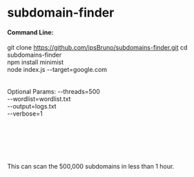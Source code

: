 # subdomain-finder


#### Command Line:
git clone https://github.com/ipsBruno/subdomains-finder.git
cd subdomains-finder<br>
npm install minimist<br>
node index.js --target=google.com<br>
<br>
<br>
Optional Params:
--threads=500<br>
--wordlist=wordlist.txt<br>
--output=logs.txt<br>
--verbose=1<br>
<br/>
<br/>
<br/>
####
<br/>
<br/>
This can scan the 500,000 subdomains in less than 1 hour.